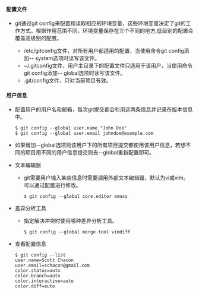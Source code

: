 
#### 配置文件

* git通过git config来配置和读取相应的环境变量，这些环境变量决定了git的工作方式。根据作用范围不同，环境变量保存在三个不同的地方,低级别的配置会覆盖高级别的配置。

  * /etc/gitconfig文件，对所有用户都适用的配置，当使用命令git config添加-- system选项时读写该文件。
  * ~/.gitconfig文件，用户主目录下的配置文件只适用于该用户，当使用命令git config添加-- global选项时读写该文件。
  * .git/config文件，只对当前项目有效。

#### 用户信息

* 配置用户的用户名和邮箱，每次git提交都会引用这两条信息并记录在版本信息中。
  ```
  $ git config --global user.name "John Doe"
  $ git config --global user.email johndoe@example.com
  ```
* 如果增加--global选项则该用户下的所有项目提交都使用该用户信息，若想不同的项目用不同的用户信息提交则去--global重新配置即可。

* 文本编辑器
  * git需要用户输入某些信息时需要调用外部文本编辑器，默认为vi或vim。可以通过配置进行修改。
    ```
    $ git config --global core.editor emacs
    ```
* 差异分析工具
  * 指定解决冲突时使用哪种差异分析工具。
    ```
    $ git config --global merge.tool vimdiff
    ```

* 查看配置信息
  ```
  $ git config --list
  user.name=Scott Chacon
  user.email=schacon@gmail.com
  color.status=auto
  color.branch=auto
  color.interactive=auto
  color.diff=auto
  ```
